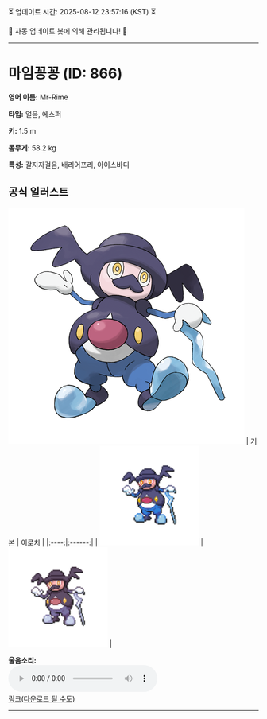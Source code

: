 
⏳ 업데이트 시간: 2025-08-12 23:57:16 (KST) ⏳

🤖 자동 업데이트 봇에 의해 관리됩니다! 🤖

---

# 마임꽁꽁 (ID: 866)
**영어 이름:** Mr-Rime

**타입:** 얼음, 에스퍼

**키:** 1.5 m

**몸무게:** 58.2 kg

**특성:** 갈지자걸음, 배리어프리, 아이스바디

## 공식 일러스트
![](https://raw.githubusercontent.com/PokeAPI/sprites/master/sprites/pokemon/other/official-artwork/866.png)
| 기본 | 이로치 |
|:----:|:------:|
| <img src="https://raw.githubusercontent.com/PokeAPI/sprites/master/sprites/pokemon/866.png" width="200"> | <img src="https://raw.githubusercontent.com/PokeAPI/sprites/master/sprites/pokemon/shiny/866.png" width="200"> |

**울음소리:**<br><audio controls src="https://raw.githubusercontent.com/PokeAPI/cries/main/cries/pokemon/latest/866.ogg"></audio><br> [링크(다운로드 될 수도)](https://raw.githubusercontent.com/PokeAPI/cries/main/cries/pokemon/latest/866.ogg)


---
